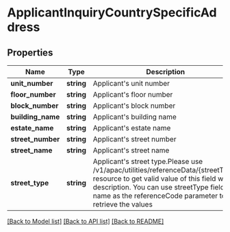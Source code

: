 # ApplicantInquiryCountrySpecificAddress

## Properties
Name | Type | Description | Notes
------------ | ------------- | ------------- | -------------
**unit_number** | **string** | Applicant&#x27;s unit number | [optional] 
**floor_number** | **string** | Applicant&#x27;s floor number | [optional] 
**block_number** | **string** | Applicant&#x27;s block number | [optional] 
**building_name** | **string** | Applicant&#x27;s building name | [optional] 
**estate_name** | **string** | Applicant&#x27;s estate name | [optional] 
**street_number** | **string** | Applicant&#x27;s street number | [optional] 
**street_name** | **string** | Applicant&#x27;s street name | [optional] 
**street_type** | **string** | Applicant&#x27;s street type.Please use /v1/apac/utilities/referenceData/{streetType} resource to get valid value of this field with description. You can use streetType field name as the referenceCode parameter to retrieve the values | [optional] 

[[Back to Model list]](../../README.md#documentation-for-models) [[Back to API list]](../../README.md#documentation-for-api-endpoints) [[Back to README]](../../README.md)


